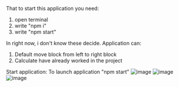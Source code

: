 That to start this application you need:
1) open terminal
2) write "npm i"
3) write "npm start"

In right now, i don't know these decide.
Application can:
1) Default move block from left to right block
2) Calculate have already worked in the project

Start application:
To launch application "npm start" 
![image](https://user-images.githubusercontent.com/62541039/163627782-bf3e851d-45f1-4ddd-ae07-83e284b5c6a4.png)
![image](https://user-images.githubusercontent.com/62541039/163627765-dac1037d-46b4-4e1c-b1d4-ca34466151b8.png)
![image](https://user-images.githubusercontent.com/62541039/163627712-0522d6d2-8932-4522-9234-f4a2b713abd7.png)
